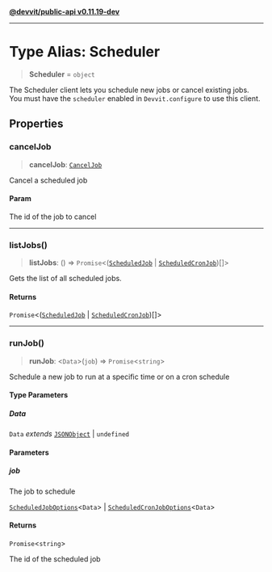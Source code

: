 [**@devvit/public-api v0.11.19-dev**](../README.md)

---

# Type Alias: Scheduler

> **Scheduler** = `object`

The Scheduler client lets you schedule new jobs or cancel existing jobs.
You must have the `scheduler` enabled in `Devvit.configure` to use this client.

## Properties

<a id="canceljob"></a>

### cancelJob

> **cancelJob**: [`CancelJob`](CancelJob.md)

Cancel a scheduled job

#### Param

The id of the job to cancel

---

<a id="listjobs"></a>

### listJobs()

> **listJobs**: () => `Promise`\<([`ScheduledJob`](ScheduledJob.md) \| [`ScheduledCronJob`](ScheduledCronJob.md))[]\>

Gets the list of all scheduled jobs.

#### Returns

`Promise`\<([`ScheduledJob`](ScheduledJob.md) \| [`ScheduledCronJob`](ScheduledCronJob.md))[]\>

---

<a id="runjob"></a>

### runJob()

> **runJob**: \<`Data`\>(`job`) => `Promise`\<`string`\>

Schedule a new job to run at a specific time or on a cron schedule

#### Type Parameters

##### Data

`Data` _extends_ [`JSONObject`](JSONObject.md) \| `undefined`

#### Parameters

##### job

The job to schedule

[`ScheduledJobOptions`](ScheduledJobOptions.md)\<`Data`\> | [`ScheduledCronJobOptions`](ScheduledCronJobOptions.md)\<`Data`\>

#### Returns

`Promise`\<`string`\>

The id of the scheduled job
